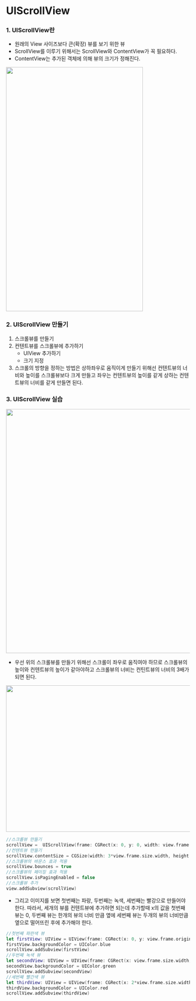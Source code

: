 # UIScrollView

### 1. UIScrollView란

- 원래의 View 사이즈보다 큰(확장) 뷰를 보기 위한 뷰
- ScrollView를 이루기 위해서는 ScrollView와 ContentView가 꼭 필요하다.
- ContentView는 추가된 객체에 의해 뷰의 크기가 정해진다.

<img src="https://simajune.github.io/img/posting/ScrollView.png" width="375px" height="667px"/>



### 2. UIScrollView 만들기

1. 스크롤뷰를 만들기
2. 컨텐트뷰를 스크롤뷰에 추가하기
   - UIView 추가하기
   - 크기 지정
3. 스크롤의 방향을 정하는 방법은 상하좌우로 움직이게 만들기 위해선 컨텐트뷰의 너비와 높이를 스크롤뷰보다 크게 만들고 좌우는 컨텐트뷰의 높이를 같게 상하는 컨텐트뷰의 너비를 같게 만들면 된다. 



### 3. UIScrollView 실습

<img src="https://simajune.github.io/img/posting/ScrollView1.png" width="1125px" height="667px"/>

- 우선 위의 스크롤뷰를 만들기 위해선 스크롤이 좌우로 움직여야 하므로 스크롤뷰의 높이와 컨텐트뷰의 높이가 같아야하고 스크롤뷰의 너비는 컨틴트뷰의 너비의 3배가 되면 된다.

<img src="https://simajune.github.io/img/posting/ScrollView2.png" width="600px" height="400px"/>

```swift
//스크롤뷰 만들기
scrollView =  UIScrollView(frame: CGRect(x: 0, y: 0, width: view.frame.size.width, height: view.frame.size.height))
//컨텐트뷰 만들기
scrollView.contentSize = CGSize(width: 3*view.frame.size.width, height: view.frame.size.height)
//스크롤뷰의 바운스 효과 적용
scrollView.bounces = true
//스크롤뷰의 페이징 효과 적용
scrollView.isPagingEnabled = false
//스크롤뷰 추가
view.addSubview(scrollView)
```

- 그리고 이미지를 보면 첫번째는 파랑, 두번째는 녹색, 세번째는 빨강으로 만들어야한다. 따라서, 세개의 뷰를 컨텐트뷰에 추가하면 되는데 추가할때 x의 값을 첫번째 뷰는 0, 두번째 뷰는 한개의 뷰의 너비 만큼 옆에 세번째 뷰는 두개의 뷰의 너비만큼 옆으로 떨어뜨린 후에 추가해야 한다.

```swift
//첫번째 파란색 뷰
let firstView: UIView = UIView(frame: CGRect(x: 0, y: view.frame.origin.y, width: view.frame.size.width, height: view.frame.size.height))
firstView.backgroundColor = UIColor.blue
scrollView.addSubview(firstView)
//두번째 녹색 뷰        
let secondView: UIView = UIView(frame: CGRect(x: view.frame.size.width, y: view.frame.origin.y, width: view.frame.size.width, height: view.frame.size.height))
secondView.backgroundColor = UIColor.green
scrollView.addSubview(secondView)
//세번째 빨간색 뷰        
let thirdView: UIView = UIView(frame: CGRect(x: 2*view.frame.size.width, y: view.frame.origin.y, width: view.frame.size.width, height: view.frame.size.height))
thirdView.backgroundColor = UIColor.red
scrollView.addSubview(thirdView)
```

